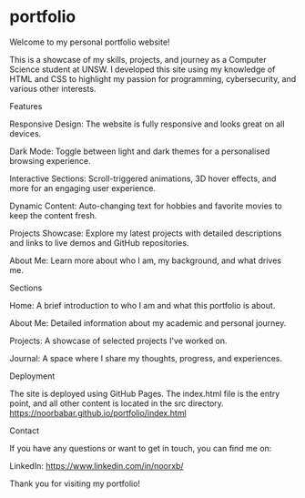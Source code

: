 # portfolio

Welcome to my personal portfolio website! 

This is a showcase of my skills, projects, and journey as a Computer Science student at UNSW. I developed this site using my knowledge of HTML and CSS to highlight my passion for programming, cybersecurity, and various other interests. 

Features

Responsive Design: The website is fully responsive and looks great on all devices.

Dark Mode: Toggle between light and dark themes for a personalised browsing experience.

Interactive Sections: Scroll-triggered animations, 3D hover effects, and more for an engaging user experience.

Dynamic Content: Auto-changing text for hobbies and favorite movies to keep the content fresh.

Projects Showcase: Explore my latest projects with detailed descriptions and links to live demos and GitHub repositories.

About Me: Learn more about who I am, my background, and what drives me.

Sections


Home: A brief introduction to who I am and what this portfolio is about.

About Me: Detailed information about my academic and personal journey.

Projects: A showcase of selected projects I've worked on.

Journal: A space where I share my thoughts, progress, and experiences.


Deployment

The site is deployed using GitHub Pages. The index.html file is the entry point, and all other content is located in the src directory. 
https://noorbabar.github.io/portfolio/index.html


Contact

If you have any questions or want to get in touch, you can find me on:

LinkedIn: https://www.linkedin.com/in/noorxb/ 


Thank you for visiting my portfolio!
